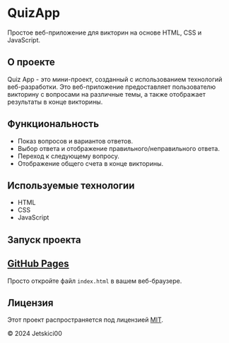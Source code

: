 # QuizApp

Простое веб-приложение для викторин на основе HTML, CSS и JavaScript.

## О проекте

Quiz App - это мини-проект, созданный с использованием технологий веб-разработки. Это веб-приложение предоставляет пользователю викторину с вопросами на различные темы, а также отображает результаты в конце викторины.

## Функциональность

- Показ вопросов и вариантов ответов.
- Выбор ответа и отображение правильного/неправильного ответа.
- Переход к следующему вопросу.
- Отображение общего счета в конце викторины.

## Используемые технологии

- HTML
- CSS
- JavaScript

## Запуск проекта

## [GitHub Pages](https://jetskici00.github.io/quizApp/)
Просто откройте файл `index.html` в вашем веб-браузере.

## Лицензия

Этот проект распространяется под лицензией [MIT](LICENSE).

© 2024 Jetskici00